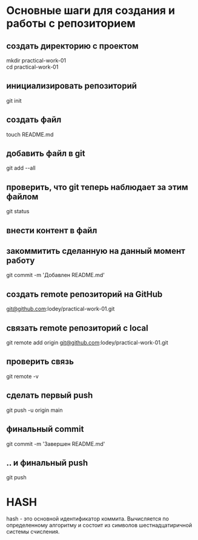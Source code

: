 ﻿# Основные шаги для создания и работы с репозиторием

## создать директорию с проектом
mkdir practical-work-01  
cd practical-work-01

## инициализировать репозиторий
git init

## создать файл
touch README.md

## добавить файл в git
git add --all

## проверить, что git теперь наблюдает за этим файлом
git status

## внести контент в файл

## закоммитить сделанную на данный момент работу
git commit -m 'Добавлен README.md'

## создать remote репозиторий на GitHub
git@github.com:lodey/practical-work-01.git

## связать remote репозиторий с local
git remote add origin git@github.com:lodey/practical-work-01.git

## проверить связь
git remote -v

## сделать первый push
git push -u origin main

## финальный commit
git commit -m 'Завершен README.md'

## .. и финальный push
git push

# HASH
hash - это основной идентификатор коммита. Вычисляется по определенному алгоритму и состоит из символов шестнадцатиричной системы счисления.

